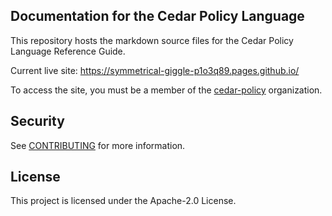 ## Documentation for the Cedar Policy Language

This repository hosts the markdown source files for the Cedar Policy Language Reference Guide.

Current live site: https://symmetrical-giggle-p1o3q89.pages.github.io/

To access the site, you must be a member of the [cedar-policy](https://github.com/cedar-policy) organization.

## Security

See [CONTRIBUTING](CONTRIBUTING.md#security-issue-notifications) for more information.

## License

This project is licensed under the Apache-2.0 License.


